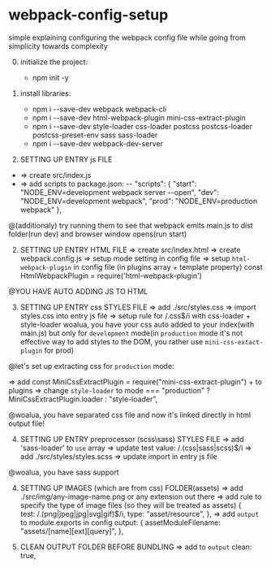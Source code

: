 # webpack-config-setup
simple explaining configuring the webpack config file while going from simplicity towards complexity


0. initialize the project:
	* npm init -y
0. install libraries:
	* npm i --save-dev webpack webpack-cli
	* npm i --save-dev html-webpack-plugin mini-css-extract-plugin
	* npm i --save-dev style-loader css-loader postcss postcss-loader postcss-preset-env sass sass-loader
	* npm i --save-dev webpack-dev-server


1. SETTING UP ENTRY js FILE
- => create src/index.js
- => add scripts to package.json:
	-- "scripts": {
		"start": "NODE_ENV=development webpack server --open",
		"dev": "NODE_ENV=development webpack",
		"prod": "NODE_ENV=production webpack"
	},

@(additionaly) try running them to see that webpack emits main.js to dist folder(run dev) and browser window opens(run start) 


2. SETTING UP ENTRY HTML FILE
=> create src/index.html
=> create webpack.config.js
=> setup mode setting in config file
=> setup `html-webpack-plugin` in config file (in plugins array + template property)
	const HtmlWebpackPlugin = require('html-webpack-plugin')

@YOU HAVE AUTO ADDING JS TO HTML


3. SETTING UP ENTRY css STYLES FILE
=> add ./src/styles.css
=> import styles.css into entry js file
=> setup rule for /\.css$/i with css-loader + style-loader
	woalua, you have your css auto added to your index(with main.js) but only for `development` mode(in `production` mode  it's not effective way to add styles to the DOM, you rather use `mini-css-extact-plugin` for prod)

@let's set up extracting css for `production` mode:

=> add
	const MiniCssExtractPlugin = require("mini-css-extract-plugin")
	+ to plugins
=> change 
	`style-loader` 
	to 
	mode === "production"
						? MiniCssExtractPlugin.loader
						: "style-loader",

@woalua, you have separated css file and now it's linked directly in html output file!

	 
4. SETTING UP ENTRY preprocessor (scss\sass) STYLES FILE
=> add 'sass-loader' to `use` array
=> update test value:
	/\.(css|sass|scss)$/i
=> add ./src/styles/styles.scss
=> update import in entry js file

@woalua, you have sass support


4. SETTING UP IMAGES (which are from css) FOLDER(assets) 
=> add ./src/img/any-image-name.png or any extension out there
=> add rule to specify the type of image files (so they will be treated as assets)
	{	
		test: /\.(png|jpeg|jpg|svg|gif)$/i,
		type: "asset/resource",
	},
=> add `output` to module.exports in config 
	output: {
		assetModuleFilename: "assets/[name][ext][query]",
	},

5. CLEAN OUTPUT FOLDER BEFORE BUNDLING
=> add to `output`
		clean: true,





















	
